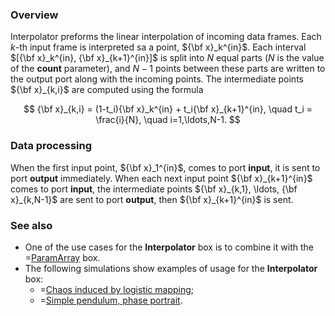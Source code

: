### Overview

Interpolator preforms the linear interpolation of incoming data frames. Each $k$-th input frame is interpreted sa a point, ${\bf x}_k^{in}$.
Each interval $[{\bf x}_k^{in}, {\bf x}_{k+1}^{in}]$ is split into $N$ equal parts ($N$ is the value of the **count** parameter), and $N-1$ points
between these parts are written to the output port along with the incoming points. The intermediate points ${\bf x}_{k,i}$ are computed using the formula

$$
{\bf x}_{k,i} = (1-t_i){\bf x}_k^{in} + t_i{\bf x}_{k+1}^{in}, \quad t_i = \frac{i}{N}, \quad i=1,\ldots,N-1.
$$

### Data processing

When the first input point, ${\bf x}_1^{in}$, comes to port **input**, it is sent to port **output** immediately.
When each next input point ${\bf x}_{k+1}^{in}$ comes to port **input**, the intermediate points
${\bf x}_{k,1}, \ldots, {\bf x}_{k,N-1}$
are sent to port **output**, then ${\bf x}_{k+1}^{in}$ is sent.

### See also

* One of the use cases for the **Interpolator** box is to combine it with the =[ParamArray](/doc#box/ParamArray) box.
* The following simulations show examples of usage for the **Interpolator** box:
    * =[Chaos induced by logistic mapping](/editor?sim=logistic-mapping-chaos);
    * =[Simple pendulum, phase portrait](/editor?sim=simple-pendulum-phase-portrait).
